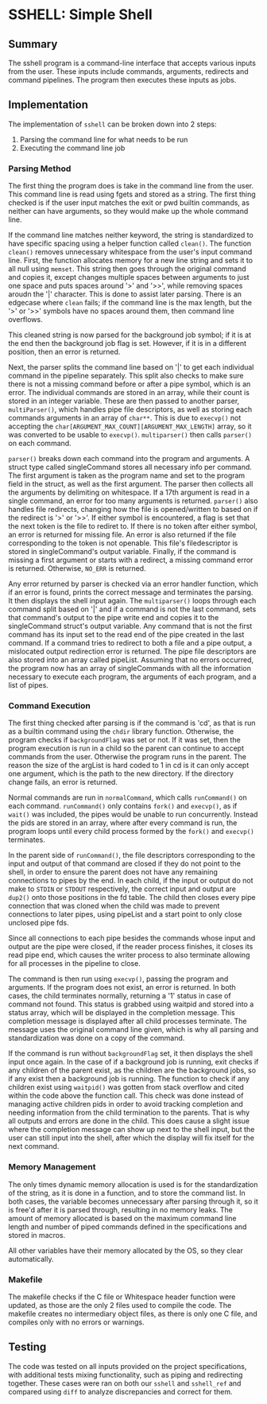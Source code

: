 # SSHELL: Simple Shell

## Summary

The sshell program is a command-line interface that accepts various inputs
from the user. These inputs include commands, arguments, redirects
and command pipelines. The program then executes these inputs as jobs.

## Implementation

The implementation of `sshell` can be broken down into 2 steps:

1. Parsing the command line for what needs to be run
2. Executing the command line job

### Parsing Method

The first thing the program does is take in the command line from the user.
This command line is read using fgets and stored as a string. The first
thing checked is if the user input matches the exit or pwd builtin commands,
as neither can have arguments, so they would make up the whole command line.

If the command line matches neither keyword, the string is standardized to
have specific spacing using a helper function called `clean()`. The function
`clean()` removes unnecessary whitespace from the user's input command line.
First, the function allocates memory for a new line string and sets it to
all null using `memset`. This string then goes through the original
command and copies it, except changes multiple spaces between arguments
to just one space and puts spaces around '>' and '>>', while removing
spaces aroudn the '|' character. This is done to assist later parsing.
There is an edgecase where `clean` fails; if the command line is the
max length, but the '>' or '>>' symbols have no spaces around them, then
command line overflows.

This cleaned string is now parsed for the background job symbol; if
it is at the end then the background job flag is set. However, if
it is in a different position, then an error is returned.

Next, the parser splits the command line based on '|' to get each individual
command in the pipeline separately. This split also checks to make sure there
is not a missing command before or after a pipe symbol, which is an error. The
individual commands are stored in an array, while their count is stored in an
integer variable. These are then passed to another parser, `multiParser()`,
which handles pipe file descriptors, as well as storing each commands arguments
in an array of `char**`. This is due to `execvp()` not accepting the
`char[ARGUMENT_MAX_COUNT][ARGUMENT_MAX_LENGTH]` array, so it was converted to
be usable to `execvp()`. `multiparser()` then calls `parser()` on each command.

`parser()` breaks down each command into the program and arguments.
A struct type called singleCommand stores all necessary info per command.
The first argument is taken as the program name and set to the program
field in the struct, as well as the first argument. The parser then collects
all the arguments by delimiting on whitespace. If a 17th argument is read in
a single command, an error for too many arguments is returned. `parser()`
also handles file redirects, changing how the file is opened/written to
based on if the redirect is '>' or '>>'. If either symbol is encountered,
a flag is set that the next token is the file to rediret to. If there is
no token after either symbol, an error is returned for missing file. An
error is also returned if the file corresponding to the token is not openable.
This file's filedescriptor is stored in singleCommand's output variable.
Finally, if the command is missing a first argument or starts with a redirect,
a missing command error is returned. Otherwise, `NO_ERR` is returned.

Any error returned by parser is checked via an error handler function, which
if an error is found, prints the correct message and terminates the parsing.
It then displays the shell input again. The `multiparser()` loops through each
command split based on '|' and if a command is not the last command, sets
that command's output to the pipe write end and copies it to the singleCommand
struct's output variable. Any command that is not the first command has its
input set to the read end of the pipe created in the last command. If a
command tries to redirect to both a file and a pipe output, a mislocated
output redirection error is returned. The pipe file descriptors are also
stored into an array called pipeList. Assuming that no errors occurred, the
program now has an array of singleCommands with all the information necessary
to execute each program, the arguments of each program, and a list of pipes.

### Command Execution

The first thing checked after parsing is if the command is 'cd', as that
is run as a builtin command using the `chdir` library function. Otherwise,
the program checks if `backgroundFlag` was set or not. If it was set, then
the program execution is run in a child so the parent can continue to accept
commands from the user. Otherwise the program runs in the parent. The reason
the size of the argList is hard coded to 1 in cd is it can only accept one
argument, which is the path to the new directory. If the directory
change fails, an error is returned.

Normal commands are run in `normalCommand`, which calls `runCommand()` on each
command. `runCommand()`  only contains `fork()` and `execvp()`, as if
`wait()` was included, the pipes would be unable to run concurrently. Instead
the pids are stored in an array, where after every command is run, the
program loops until every child process formed by the `fork()` and `execvp()`
terminates. 

In the parent side of `runCommand()`, the file descriptors corresponding to the
input and output of that command are closed if they do not point to the shell,
in order to ensure the parent does not have any remaining connections to pipes
by the end. In each child, if the input or output do not make to `STDIN` or
`STDOUT` respectively, the correct input and output are `dup2()` onto those
positions in the fd table. The child then closes every pipe connection that
was cloned when the child was made to prevent connections to later pipes, using
pipeList and a start point to only close unclosed pipe fds.

Since all connections to each pipe besides the commands whose input and output
are the pipe were closed, if the reader process finishes, it closes its read
pipe end, which causes the writer process to also terminate allowing for all
processes in the pipeline to close.

The command is then run using `execvp()`, passing the program and arguments.
If the program does not exist, an error is returned. In both cases, the child
terminates normally, returning a '1' status in case of command not found.
This status is grabbed using waitpid and stored into a status array, which
will be displayed in the completion message. This completion message is
displayed after all child processes terminate. The message uses the original
command line given, which is why all parsing and standardization was done on a
copy of the command.

If the command is run without `backgroundFlag` set, it then displays the
shell input once again. In the case of if a background job is running, exit
checks if any children of the parent exist, as the children are the background
jobs, so if any exist then a background job is running. The function to check
if any children exist using `waitpid()` was gotten from stack overflow and cited
within the code above the function call. This check was done instead of
managing active children pids in order to avoid tracking completion and
needing information from the child termination to the parents. That is why all
outputs and errors are done in the child. This does cause a slight issue where
the completion message can show up next to the shell input, but the user can
still input into the shell, after which the display will fix itself for the next
command.

### Memory Management

The only times dynamic memory allocation is used is for the standardization of
the string, as it is done in a function, and to store the command list. In both
cases, the variable becomes unnecessary after parsing through it, so it
is free'd after it is parsed through, resulting in no memory leaks. The amount
of memory allocated is based on the maximum command line length and number
of piped commands defined in the specifications and stored in macros.

All other variables have their memory allocated by the OS, so they clear
automatically.

### Makefile

The makefile checks if the C file or Whitespace header function were updated,
as those are the only 2 files used to compile the code. The makefile creates
no intermediary object files, as there is only one C file, and compiles
only with no errors or warnings.

## Testing

The code was tested on all inputs provided on the project specifications,
with additional tests mixing functionality, such as piping and redirecting
together. These cases were ran on both our `sshell` and `sshell_ref`
and compared using `diff` to analyze discrepancies and correct for them.
